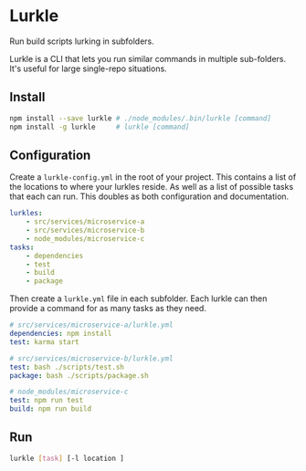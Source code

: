 # Lurkle
Run build scripts lurking in subfolders.

Lurkle is a CLI that lets you run similar commands in multiple sub-folders. It's useful for large single-repo situations. 

## Install 
```bash
npm install --save lurkle # ./node_modules/.bin/lurkle [command]
npm install -g lurkle     # lurkle [command]
```

## Configuration

Create a `lurkle-config.yml` in the root of your project. This contains a list of the locations to where your lurkles reside. As well as a list of possible tasks that each can run. This doubles as both configuration and documentation. 

```yml
lurkles:
    - src/services/microservice-a
    - src/services/microservice-b
    - node_modules/microservice-c
tasks:
    - dependencies
    - test
    - build
    - package
```

Then create a `lurkle.yml` file in each subfolder. Each lurkle can then provide a command for as many tasks as they need.

```yml
# src/services/microservice-a/lurkle.yml
dependencies: npm install
test: karma start

# src/services/microservice-b/lurkle.yml
test: bash ./scripts/test.sh
package: bash ./scripts/package.sh

# node_modules/microservice-c
test: npm run test
build: npm run build
```

## Run
```sh
lurkle [task] [-l location ]
```



